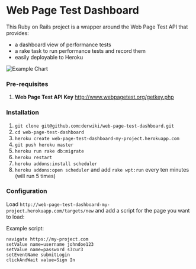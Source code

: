 # Web Page Test Dashboard
This Ruby on Rails project is a wrapper around the Web Page Test API that
provides:
- a dashboard view of performance tests
- a rake task to run performance tests and record them
- easily deployable to Heroku

![Example Chart](https://rawgit.com/derwiki/web-page-test-dashboard/master/screenshot-chart.jpg)

### Pre-requisites
1. **Web Page Test API Key**
http://www.webpagetest.org/getkey.php

### Installation
1. `git clone git@github.com:derwiki/web-page-test-dashboard.git`
1. `cd web-page-test-dashboard`
1. `heroku create web-page-test-dashboard-my-project.herokuapp.com`
1. `git push heroku master`
1. `heroku run rake db:migrate`
1. `heroku restart`
1. `heroku addons:install scheduler`
1. `heroku addons:open scheduler` and add `rake wpt:run` every ten minutes (will run 5 times)

### Configuration
Load `http://web-page-test-dashboard-my-project.herokuapp.com/targets/new` and
add a script for the page you want to load:

Example script:
```
navigate https://my-project.com
setValue name=username johndoe123
setValue name=password s3cur3
setEventName submitLogin
clickAndWait value=Sign In
```
